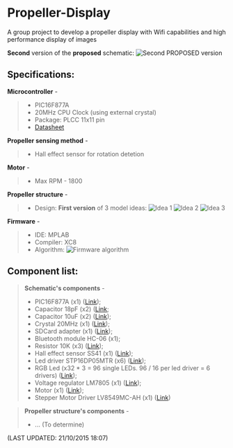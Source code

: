 # Propeller-Display
A group project to develop a propeller display with Wifi capabilities and high performance display of images

**Second** version of the **proposed** schematic:
![Second PROPOSED version](http://i.imgur.com/PDouZFp.png)

Specifications:
---------------
**Microcontroller** - 
> - PIC16F877A
> - 20MHz CPU Clock (using external crystal)
> - Package: PLCC 11x11 pin
> - [Datasheet](http://ww1.microchip.com/downloads/en/DeviceDoc/39582C.pdf)

**Propeller sensing method** -
> - Hall effect sensor for rotation detetion

**Motor** - 
> - Max RPM - 1800

**Propeller structure** - 
> - Design:
	**First version** of 3 model ideas:
	![Idea 1](http://i.imgur.com/lAxPdNq.png)
	![Idea 2](http://i.imgur.com/f3Ss4Ii.png)
	![Idea 3](http://i.imgur.com/jm7NUef.png)
	
**Firmware** -
> - IDE: MPLAB
> -  Compiler: XC8
> - Algorithm:
	![Firmware algorithm](http://i.imgur.com/M1VnChr.png)
	

Component list:
---------------

> **Schematic's components** -
> - PIC16F877A (x1) ([Link](http://uk.rs-online.com/web/p/microcontrollers/4671707/));
> - Capacitor 18pF (x2) ([Link](http://uk.rs-online.com/web/p/ceramic-multilayer-capacitors/6480935/);
> - Capacitor 10uF (x2) ([Link](http://uk.rs-online.com/web/p/ceramic-multilayer-capacitors/6911199/));
> - Crystal 20MHz (x1) ([Link](http://uk.rs-online.com/web/p/crystal-units/6720371/));
> - SDCard adapter (x1) ([Link](http://uk.rs-online.com/web/p/memory-sim-card-connectors/7388809P/));
> - Bluetooth module HC-06 (x1);
> - Resistor 10K (x3) ([Link](http://uk.rs-online.com/web/p/surface-mount-fixed-resistors/8326723/));
> - Hall effect sensor SS41 (x1) ([Link](http://uk.rs-online.com/web/p/hall-effect-sensors/8223771/));
> - Led driver STP16DP05MTR (x6)  ([Link](http://uk.rs-online.com/web/p/led-display-drivers/6864838/?searchTerm=STP16DP05MTR&relevancy-data=636F3D3226696E3D4931384E4B6E6F776E41734D504E266C753D656E266D6D3D6D61746368616C6C7061727469616C26706D3D5E5B5C707B4C7D5C707B4E647D2D2C2F255C2E5D2B2426706F3D313326736E3D592673743D4D414E5F504152545F4E554D4245522677633D424F5448267573743D5354503136445030354D545226));
> - RGB Led (x32 * 3 = 96 single LEDs. 96 / 16 per led driver = 6 drivers) ([Link](http://uk.rs-online.com/web/p/visible-leds/8305079/));
> - Voltage regulator LM7805 (x1) ([Link](http://uk.rs-online.com/web/p/linear-voltage-regulators/8427472/));
> - Motor (x1) ([Link](http://www.moonsindustries.com/Products/Steppermotor/RotarySteppermotor/Hybrid_Stepper_motor/Standard_HB_Stepper_motor/HB2P_14HY/));
> - Stepper Motor Driver LV8549MC-AH (x1) ([Link](http://uk.rs-online.com/web/p/motor-driver-ics/7693949/?searchTerm=LV8549MC-AH&relevancy-data=636F3D3226696E3D4931384E4B6E6F776E41734D504E266C753D656E266D6D3D6D61746368616C6C7061727469616C26706D3D5E5B5C707B4C7D5C707B4E647D2D2C2F255C2E5D2B2426706F3D313326736E3D592673743D4D414E5F504152545F4E554D4245522677633D424F5448267573743D4C56383534394D432D414826))

> **Propeller structure's components** -
> - ... (To determine)

(LAST UPDATED: 21/10/2015 18:07)